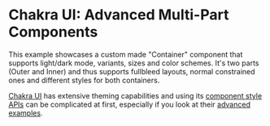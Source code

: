 # Chakra UI: Advanced Multi-Part Components

This example showcases a custom made "Container" component that supports light/dark mode, variants, sizes and color schemes. It's two parts (Outer and Inner) and thus supports fullbleed layouts, normal constrained ones and different styles for both containers.

[Chakra UI](https://chakra-ui.com/) has extensive theming capabilities and using its [component style APIs](https://chakra-ui.com/docs/theming/component-style) can be complicated at first, especially if you look at their [advanced examples](https://chakra-ui.com/docs/theming/advanced).
